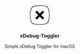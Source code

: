 <div align="center">

[![Logo](xDebugToggler/Assets.xcassets/light.imageset/64.png)](https://github.com/deligoez/xDebug-Toggler)

</div>

<div align="center">

### xDebug-Toggler

Simple xDebug Toggler for macOS

</div>
